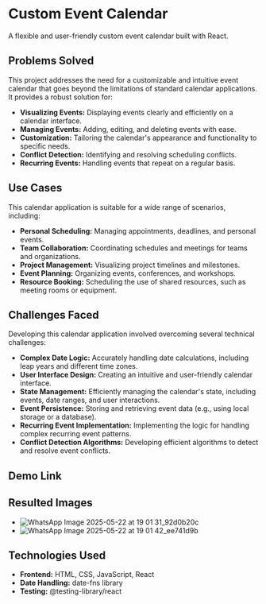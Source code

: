 # Custom Event Calendar

A flexible and user-friendly custom event calendar built with React.

## Problems Solved

This project addresses the need for a customizable and intuitive event calendar that goes beyond the limitations of standard calendar applications. It provides a robust solution for:

* **Visualizing Events:** Displaying events clearly and efficiently on a calendar interface.
* **Managing Events:** Adding, editing, and deleting events with ease.
* **Customization:** Tailoring the calendar's appearance and functionality to specific needs.
* **Conflict Detection:** Identifying and resolving scheduling conflicts.
* **Recurring Events:** Handling events that repeat on a regular basis.

## Use Cases

This calendar application is suitable for a wide range of scenarios, including:

* **Personal Scheduling:** Managing appointments, deadlines, and personal events.
* **Team Collaboration:** Coordinating schedules and meetings for teams and organizations.
* **Project Management:** Visualizing project timelines and milestones.
* **Event Planning:** Organizing events, conferences, and workshops.
* **Resource Booking:** Scheduling the use of shared resources, such as meeting rooms or equipment.

## Challenges Faced

Developing this calendar application involved overcoming several technical challenges:

* **Complex Date Logic:** Accurately handling date calculations, including leap years and different time zones.
* **User Interface Design:** Creating an intuitive and user-friendly calendar interface.
* **State Management:** Efficiently managing the calendar's state, including events, date ranges, and user interactions.
* **Event Persistence:** Storing and retrieving event data (e.g., using local storage or a database).
* **Recurring Event Implementation:** Implementing the logic for handling complex recurring event patterns.
* **Conflict Detection Algorithms:** Developing efficient algorithms to detect and resolve event conflicts.

## Demo Link



## Resulted Images

* ![WhatsApp Image 2025-05-22 at 19 01 31_92d0b20c](https://github.com/user-attachments/assets/806c3403-468e-43be-8dfc-ae6b521253e0)
* ![WhatsApp Image 2025-05-22 at 19 01 42_ee741d9b](https://github.com/user-attachments/assets/5d05e05b-9917-4643-9205-30dc95233d93)

## Technologies Used

* **Frontend:** HTML, CSS, JavaScript, React
* **Date Handling:** date-fns library
* **Testing:** @testing-library/react 

